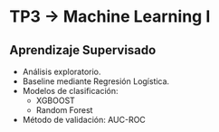 # TP3 -> Machine Learning I

## Aprendizaje Supervisado

- Análisis exploratorio.
- Baseline mediante Regresión Logística.
- Modelos de clasificación:
  - XGBOOST
  - Random Forest
- Método de validación: AUC-ROC
